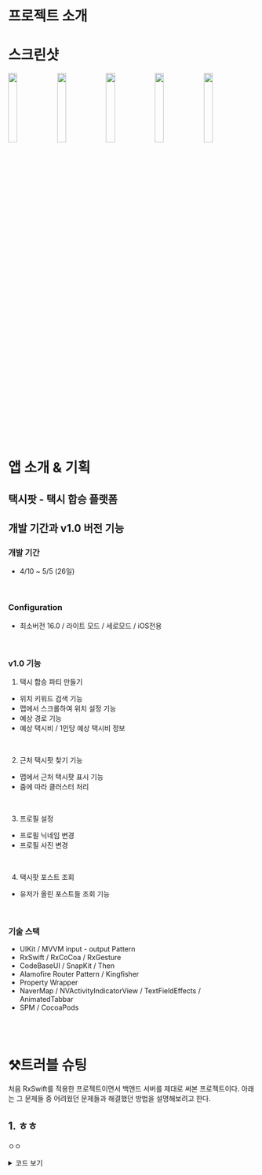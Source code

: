 

# 프로젝트 소개

# 스크린샷
<img width="19%" src="https://github.com/Greeddk/TaxiParty/assets/116425551/114f2842-d2ed-4d0a-a455-ffd52efaca5c"/>
<img width="19%" src="https://github.com/Greeddk/TaxiParty/assets/116425551/7d210683-364c-4399-b9be-f3f7bd735529"/>
<img width="19%" src="https://github.com/Greeddk/TaxiParty/assets/116425551/b6e31bd4-f33f-4f9e-b8b1-0fadd518f845"/>
<img width="19%" src="https://github.com/Greeddk/TaxiParty/assets/116425551/c7db8d84-7c65-4bf8-86c1-63569cb70c4b"/>
<img width="19%" src="https://github.com/Greeddk/TaxiParty/assets/116425551/20d4d87e-e428-499d-92ff-3e0199f9955e"/>

# 앱 소개 & 기획
## ‎‎택시팟 - 택시 합승 플랫폼

## 개발 기간과 v1.0 버전 기능
### 개발 기간
- 4/10 ~ 5/5 (26일)
<br>

### Configuration
- 최소버전 16.0 / 라이트 모드 / 세로모드 / iOS전용
<br>

### v1.0 기능
1. 택시 합승 파티 만들기
 - 위치 키워드 검색 기능
 - 맵에서 스크롤하여 위치 설정 기능
 - 예상 경로 기능
 - 예상 택시비 / 1인당 예상 택시비 정보
 <br>
 
2. 근처 택시팟 찾기 기능
 - 맵에서 근처 택시팟 표시 기능
 - 줌에 따라 클러스터 처리
 <br>
 
3. 프로필 설정
 - 프로필 닉네임 변경
 - 프로필 사진 변경
 <br>
 
4. 택시팟 포스트 조회 
 - 유저가 올린 포스트들 조회 기능
 <br>
 

### 기술 스택
 - UIKit / MVVM input - output Pattern
 - RxSwift / RxCoCoa / RxGesture
 - CodeBaseUI / SnapKit / Then
 - Alamofire Router Pattern / Kingfisher
 - Property Wrapper
 - NaverMap / NVActivityIndicatorView / TextFieldEffects / AnimatedTabbar
 - SPM / CocoaPods
<br>
<br>

# ⚒️트러블 슈팅
 처음 RxSwift를 적용한 프로젝트이면서 백앤드 서버를 제대로 써본 프로젝트이다. 아래는 그 문제들 중 어려웠던 문제들과 해결했던 방법을 설명해보려고 한다.

## 1. ㅎㅎ
 ㅇㅇ
<details>
<summary>코드 보기</summary>
  
```
   
```

```

```



</details>


<br>
